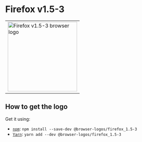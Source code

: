 Firefox v1.5-3
==============

<!-- markdownlint-disable line-length no-inline-html -->
<table>
    <tr height=230>
        <td>
            <a href="https://github.com/alrra/browser-logos/tree/a66925016b1c4e5c0d5947b84144942322c01f3d/src/archive/firefox_1.5-3">
                <img width=220 src="https://raw.githubusercontent.com/alrra/browser-logos/a66925016b1c4e5c0d5947b84144942322c01f3d/src/archive/firefox_1.5-3/firefox_1.5-3.svg?sanitize=true" alt="Firefox v1.5-3 browser logo">
            </a>
        </td>
    </tr>
</table>
<!-- markdownlint-enable line-length no-inline-html -->

How to get the logo
-------------------

Get it using:

* [`npm`][npm]: `npm install --save-dev @browser-logos/firefox_1.5-3`
* [`Yarn`][yarn]: `yarn add --dev @browser-logos/firefox_1.5-3`

<!-- Link labels: -->

[npm]: https://www.npmjs.com/
[yarn]: https://yarnpkg.com/
